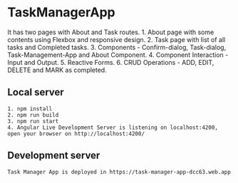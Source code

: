 # TaskManagerApp

It has two pages with About and Task routes.
    1. About page with some contents using Flexbox and responsive design.
    2. Task page with list of all tasks and Completed tasks.
    3. Components - Confirm-dialog, Task-dialog, Task-Management-App and About Component.
    4. Component Interaction - Input and Output.
    5. Reactive Forms.
    6. CRUD Operations - ADD, EDIT, DELETE and MARK as completed.

## Local server

    1. npm install
    2. npm run build
    3. npm run start
    4. Angular Live Development Server is listening on localhost:4200, open your browser on http://localhost:4200/
## Development server

    Task Manager App is deployed in https://task-manager-app-dcc63.web.app

    
